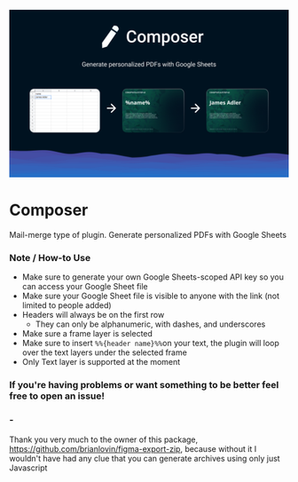 ![Cover](cover.png)
# Composer
Mail-merge type of plugin. Generate personalized PDFs with Google Sheets

### Note / How-to Use
- Make sure to generate your own Google Sheets-scoped API key so you can access your Google Sheet file
- Make sure your Google Sheet file is visible to anyone with the link (not limited to people added)
- Headers will always be on the first row
  - They can only be alphanumeric, with dashes, and underscores
- Make sure a frame layer is selected
- Make sure to insert `%%{header name}%%`on your text, the plugin will loop over the text layers under the selected frame
- Only Text layer is supported at the moment

### If you're having problems or want something to be better feel free to open an issue!

### -
Thank you very much to the owner of this package, https://github.com/brianlovin/figma-export-zip, because without it I wouldn't have had any clue that you can generate archives using only just Javascript
